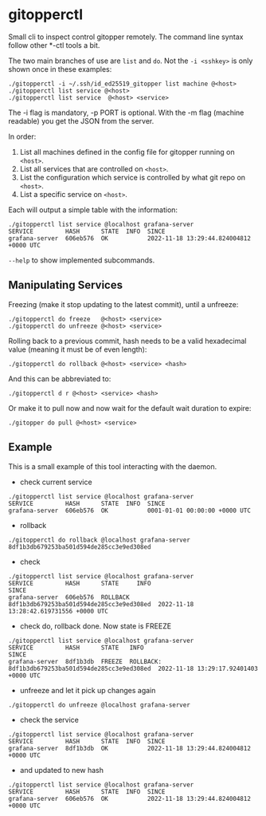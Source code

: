 # gitopperctl

Small cli to inspect control gitopper remotely. The command line syntax follow other \*-ctl tools a
bit.

The two main branches of use are `list` and `do`. Not the `-i <sshkey>` is only shown once in
these examples:

~~~
./gitopperctl -i ~/.ssh/id_ed25519_gitopper list machine @<host>
./gitopperctl list service @<host>
./gitopperctl list service  @<host> <service>
~~~

The -i flag is mandatory, -p PORT is optional. With the -m flag (machine readable) you get the JSON
from the server.

In order:

1. List all machines defined in the config file for gitopper running on `<host>`.
1. List all services that are controlled on `<host>`.
1. List the configuration which service is controlled by what git repo on `<host>`.
1. List a specific service on `<host>`.

Each will output a simple table with the information:

~~~
./gitopperctl list service @localhost grafana-server
SERVICE         HASH      STATE  INFO  SINCE
grafana-server  606eb576  OK           2022-11-18 13:29:44.824004812 +0000 UTC
~~~

`--help` to show implemented subcommands.

## Manipulating Services

Freezing (make it stop updating to the latest commit), until a unfreeze:

~~~
./gitopperctl do freeze   @<host> <service>
./gitopperctl do unfreeze @<host> <service>
~~~

Rolling back to a previous commit, hash needs to be a valid hexadecimal value (meaning it must be of
even length):

~~~
./gitopperctl do rollback @<host> <service> <hash>
~~~

And this can be abbreviated to:

~~~
./gitopperctl d r @<host> <service> <hash>
~~~

Or make it to pull now and now wait for the default wait duration to expire:

~~~
./gitopper do pull @<host> <service>
~~~

## Example

This is a small example of this tool interacting with the daemon.

- check current service

~~~
./gitopperctl list service @localhost grafana-server
SERVICE         HASH      STATE  INFO  SINCE
grafana-server  606eb576  OK           0001-01-01 00:00:00 +0000 UTC
~~~

-  rollback

~~~
./gitopperctl do rollback @localhost grafana-server 8df1b3db679253ba501d594de285cc3e9ed308ed
~~~

- check
~~~
./gitopperctl list service @localhost grafana-server
SERVICE         HASH      STATE     INFO                                      SINCE
grafana-server  606eb576  ROLLBACK  8df1b3db679253ba501d594de285cc3e9ed308ed  2022-11-18 13:28:42.619731556 +0000 UTC
~~~

- check do, rollback done. Now state is FREEZE

~~~
./gitopperctl list service @localhost grafana-server
SERVICE         HASH      STATE   INFO                                                      SINCE
grafana-server  8df1b3db  FREEZE  ROLLBACK: 8df1b3db679253ba501d594de285cc3e9ed308ed  2022-11-18 13:29:17.92401403 +0000 UTC
~~~

- unfreeze and let it pick up changes again

~~~
./gitopperctl do unfreeze @localhost grafana-server
~~~

- check the service

~~~
./gitopperctl list service @localhost grafana-server
SERVICE         HASH      STATE  INFO  SINCE
grafana-server  8df1b3db  OK           2022-11-18 13:29:44.824004812 +0000 UTC
~~~

- and updated to new hash

~~~
./gitopperctl list service @localhost grafana-server
SERVICE         HASH      STATE  INFO  SINCE
grafana-server  606eb576  OK           2022-11-18 13:29:44.824004812 +0000 UTC
~~~
